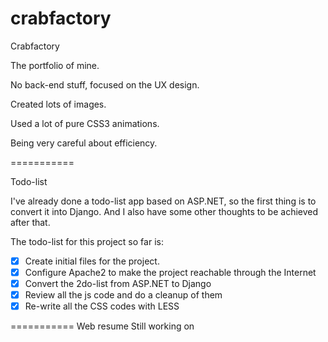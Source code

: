 crabfactory
===========
Crabfactory

The portfolio of mine.

No back-end stuff, focused on the UX design.

Created lots of images.

Used a lot of pure CSS3 animations.

Being very careful about efficiency.

===========

Todo-list

I've already done a todo-list app based on ASP.NET, so the first thing is to convert it into Django.
And I also have some other thoughts to be achieved after that.

The todo-list for this project so far is:

- [x] Create initial files for the project.
- [x] Configure Apache2 to make the project reachable through the Internet
- [x] Convert the 2do-list from ASP.NET to Django
- [x] Review all the js code and do a cleanup of them
- [x] Re-write all the CSS codes with LESS

===========
Web resume
Still working on
